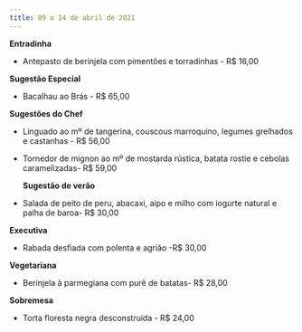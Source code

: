 ```yaml
---
title: 09 a 14 de abril de 2021
---
```

**Entradinha**

* Antepasto de berinjela com pimentões e torradinhas - R$ 16,00

**Sugestão Especial** 

* Bacalhau ao Brás - R$ 65,00

**Sugestões do Chef**

* Linguado ao mº de tangerina, couscous marroquino, legumes grelhados e castanhas - R$ 56,00
* Tornedor de mignon ao mº de mostarda rústica, batata rostie e cebolas caramelizadas- R$ 59,00

  **Sugestão de verão**
* Salada de peito de peru, abacaxi, aipo e milho com iogurte natural e palha de baroa- R$ 30,00

**Executiva**

* Rabada desfiada com polenta e agrião -R$ 30,00

**Vegetariana**

* Berinjela à parmegiana com purê de batatas- R$ 28,00

**Sobremesa**

* Torta floresta negra desconstruída - R$ 24,00